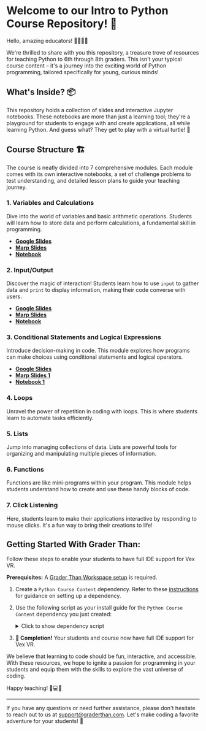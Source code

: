 # Welcome to our Intro to Python Course Repository! 🌟

Hello, amazing educators! 👩‍🏫👨‍🏫

We're thrilled to share with you this repository, a treasure trove of resources for teaching Python to 6th through 8th graders. This isn't your typical course content – it's a journey into the exciting world of Python programming, tailored specifically for young, curious minds!

## What's Inside? 📦

This repository holds a collection of slides and interactive Jupyter notebooks. These notebooks are more than just a learning tool; they're a playground for students to engage with and create applications, all while learning Python. And guess what? They get to play with a virtual turtle! 🐢

## Course Structure 🏗️

The course is neatly divided into 7 comprehensive modules. Each module comes with its own interactive notebooks, a set of challenge problems to test understanding, and detailed lesson plans to guide your teaching journey.

### 1. **Variables and Calculations**
   Dive into the world of variables and basic arithmetic operations. Students
   will learn how to store data and perform calculations, a fundamental skill in
   programming.
   
   - **[Google Slides](https://drive.google.com/drive/folders/1Ys-_71AGSn3de3QUNSoiIKBlXTN83G4s?usp=sharing)**
   - **[Marp Slides](./slides/01_variables.md)**
   - **[Notebook](./notebooks/01_variables.ipynb)**

### 2. **Input/Output**
   Discover the magic of interaction! Students learn how to use `input` to
   gather data and `print` to display information, making their code converse
   with users. 

   - **[Google Slides](https://drive.google.com/drive/folders/1Ys-_71AGSn3de3QUNSoiIKBlXTN83G4s?usp=sharing)**
   - **[Marp Slides](./slides/02_input_and_output.md)**
   - **[Notebook](./notebooks/02_input_and_output.ipynb)**

### 3. **Conditional Statements and Logical Expressions**
   Introduce decision-making in code. This module explores how programs can make
   choices using conditional statements and logical operators. 

   - **[Google Slides](https://drive.google.com/drive/folders/1Ys-_71AGSn3de3QUNSoiIKBlXTN83G4s?usp=sharing)**
   - **[Marp Slides 1](./slides/03_01_logical_expressions.md)**
   - **[Notebook 1](./notebooks/03-01_logical_expressions.ipynb)**

### 4. **Loops**
   Unravel the power of repetition in coding with loops. This is where students
   learn to automate tasks efficiently.

### 5. **Lists**
   Jump into managing collections of data. Lists are powerful tools for
   organizing and manipulating multiple pieces of information. 

### 6. **Functions**
   Functions are like mini-programs within your program. This module helps
   students understand how to create and use these handy blocks of code. 

### 7. **Click Listening**
   Here, students learn to make their applications interactive by responding to
   mouse clicks. It's a fun way to bring their creations to life! 


## Getting Started With Grader Than:

Follow these steps to enable your students to have full IDE support for Vex VR.

**Prerequisites:** A [Grader Than Workspace setup](https://docs.graderthan.com/workspace/create/) is required.

1. Create a `Python Course Content` dependency. Refer to these [instructions](https://docs.graderthan.com/workspace/config/#create-a-dependency) for guidance on setting up a dependency.
2. Use the following script as your install guide for the `Python Course Content` dependency you just created:

   <details>
   <summary>Click to show dependency script</summary>

   ```shell
   #!/bin/bash

   crsdir="/home/developer/Documents/course-content"

   # Create the course content directory if it doesn't exist
   mkdir -p "$crsdir"

   git_repo_url=https://github.com/graderthan/6-8-python-quick.git

   # Extract the repository name from the URL
   repo_name=$(basename -- "${git_repo_url}")
   repo_name="${repo_name%.*}"

   # Navigate to the course directory
   cd "$crsdir"

   if [ -d "./$repo_name" ]; then
   # The local repo exists.
   cd "./$repo_name"
   # Save student's local changes
   git stash save
   # Get the latest content
   git pull -X ours
   # Overwrite conflicting new changes with the student's saved changes 
   git stash pop
   # Resolve conflicts by preferring the checked-out version
   git checkout --theirs .
   git add .
   else
   # The local repo does not exist because it's the first time.
   git clone "${git_repo_url}"
   fi

   # Set up the symbolic link
   src_dir="/home/developer/Documents/course-content/${repo_name}/notebooks"
   dest_dir="/home/developer/Documents/code/notebooks"

   # Check if the destination directory exists, create it if it doesn't
   mkdir -p "$(dirname "$dest_dir")"

   # Create the symbolic link if it doesn't exist
   if [ ! -L "$dest_dir" ]; then
      ln -s "$src_dir" "$dest_dir"
   fi

   # If anything goes wrong don't prevent the workspace from starting.
   exit 0
   ```

   </details>

3. **🥳 Completion!** Your students and course now have full IDE support for Vex VR.

We believe that learning to code should be fun, interactive, and accessible. With these resources, we hope to ignite a passion for programming in your students and equip them with the skills to explore the vast universe of coding.

Happy teaching! 🍎💻🌈

---

If you have any questions or need further assistance, please don't hesitate to
reach out to us at [support@graderthan.com](support@graderthan.com]). Let's make
coding a favorite adventure for your students! 🌟 